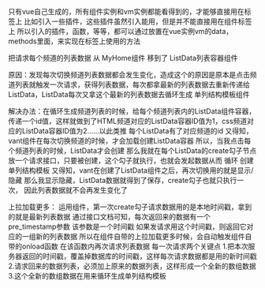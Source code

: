 只有vue自己生成的，所有组件实例和vm实例都能看得到的，才能够直接用在标签上
比如引入一些插件，这些插件虽然引入能用，但是并不能直接用在组件标签上
所以引入的插件，函数，等等，都可以通过放置在vue实例vm的data，methods里面，来实现在标签上使用的方法




把请求每个频道的列表数据   从 MyHome组件    移到了   ListData列表容器组件

原因：发现每次切换频道列表数据都会发生变化，造成这个的原因是原本是点击频道列表就触发一次请求，获得列表数据，每次都拿最新的列表数据去重新传递给ListData，ListData每次又拿这个最新的列表数据去循环生成 单列结构模板组件 

解决办法：在循环生成频道列表的时候，给每个频道列表内的ListData组件容器，传递一个id值，这样就做到了HTML频道对应的ListData容器ID值为1，css频道对应的ListData容器ID值为2......以此类推
每个ListData有了对应频道的id
又得知，vant组件在每次切换频道的时候，才会加载创建ListData容器
所以，当我点击每个频道列表的时候，ListData才会创建
那么我就在每个ListData的create勾子节点放一个请求接口，只要被创建，这个勾子就执行，也就会发起数据从而 循环 创建单列结构模板
又得知，vant在创建了ListData组件之后，再次切换用的就是显示/隐藏
那么我显示隐藏，ListData数据就得到了保存，create勾子也就只执行一次，
因此列表数据就不会再发生变化了




上拉加载更多：
    运用组件，第一次create勾子请求数据用的是本地时间戳，拿到的就是最新列表数据
              通过接口文档可知，每次返回来的数据有一个pre_timestamp参数
              该参数是一个时间戳
              如果发请求用这个时间戳，则返回它对应的一组新的列表数据
              所以在组件自带的上拉加载更多时候，会自动触发组件自带的onload函数
              在该函数内再次请求列表数据
              每一次请求两个关键点
                1.把本次服务器返回的时间戳，覆盖掉数据库的时间戳，这样每次请求数据都是用的新时间戳
                2.请求回来的数据列表，必须加上原来的数据列表，这样形成一个全新的数组数据
                3.这个全新的数组数据在用来循环生成单列结构模板
